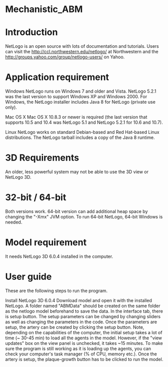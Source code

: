 # Mechanistic_ABM
# Introduction
NetLogo  is an open source with lots of documentation and tutorials. Users can visit the http://ccl.northwestern.edu/netlogo/ at Northwestern and the http://groups.yahoo.com/group/netlogo-users/ on Yahoo.

# Application requirement
Windows
NetLogo runs on Windows 7 and older and Vista. NetLogo 5.2.1 was the last version to support Windows XP and Windows 2000. For Windows, the NetLogo installer includes Java 8 for NetLogo (private use only).

Mac OS X
Mac OS X 10.8.3 or newer is required (the last version that supports 10.5 and 10.4 was NetLogo 5.1 and NetLogo 5.2.1 for 10.6 and 10.7). 

Linux
NetLogo works on standard Debian-based and Red Hat-based Linux distributions. The NetLogo tarball includes a copy of the Java 8 runtime.

# 3D Requirements
An older, less powerful system may not be able to use the 3D view or NetLogo 3D.

# 32-bit / 64-bit
Both versions work. 64-bit version can add additional heap space by changing the "-Xmx" JVM option. To run 64-bit NetLogo, 64-bit Windows is needed.

# Model requirement
It needs NetLogo 3D 6.0.4 installed in the computer. 

# User guide
These are the following steps to run the program.

Install NetLogo 3D 6.0.4 
Download model and open it with the installed NetLogo. 
A folder named "ABMData" should be created on the same folder as the netlogo model beforehand to save the data.
In the interface tab, there is setup button. The setup parameters can be changed by changing sliders as well as changing the parameters in the code. Once the parameters are setup, the artery can be created by clicking the setup button. Note, depending on the capabilities of the computer, the initial setup takes a lot of time (~ 30-45 min) to load all the agents in the model. However, if the "view updates" box on the view panel is unchecked, it takes ~15 minutes. To make sure the program is still working as it is loading up the agents, you can check your computer's task manager (% of CPU, memory etc.).
Once the artery is setup, the plaque-growth button has to be clicked to run the model.

